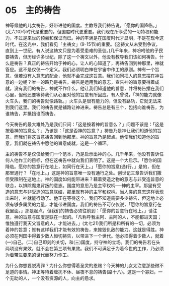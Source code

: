 # 05　主的祷告


神等候他的儿女祷告，好带进他的国度。主教导我们祷告说，「愿你的国降临。」(太六10)今时代是重要的，但国度时代更重要。我们现在所享受的一切特权和能力，不过是来世的预尝和保证而已。神的丰满是在国度时代才显明，不是在现今这时代。在这光中，我们看见「主祷文」(9-15节)的重要。(这祷文从未受到争议，直到上一世纪，有人说这祷文只是为着受患难的圣徒。)几千年来，神吩咐他的子民要祷告，但历经许多世纪，除了这一个祷文以外，他没有教导我们该如何祷告。什么是祷告？真正的祷告开始于神的心，让人的心知道了，再祷告回到神那里，神就答应。这不是仅仅一个定义。我们必须明白神在宇宙中作工的原则。神有一个旨意，但若没有人意志的配合，他就不会完成这旨意。我们如同把人的意志摆在神旨意的一边呢？唯一的路乃是祷告。祷告是运用我的意志，宣告神的旨意要得着成就。没有我们的祷告，神就不作什么。他让我们知道他的旨意，并将祷告摆在我们心里，但他还要等待我们从心里对他的旨意有所回应。有人曾说，「神的能力就像火车头，我们的祷告就像路轨。」火车头是很有能力的，但没有路轨，它就无法来到我们这里。我们的祷告就是铺路让神进来。祷告总是有三个，包括向谁祷告，为谁祷告，并抵挡谁而祷告。

今天祷告的最大难处乃是我们只问：「这是按着神的旨意么？」问题不该是：「这是按着神的旨意么？」乃该是：「这是否神的旨意？」祷告乃是神让我们知道他的旨意，而我们将这旨意祷告回到他那里。神的旨意乃是起点。他使我们知道他的旨意，我们就在祷告中愿他的旨意成就。这是一个循环。

主的祷告不是仅仅给我们一个范本，乃是启示出神的心。几千年来，他没有告诉任何人他作工的目标，但在这祷告中就向我们表明了。这是一个大启示。「愿你的国降临。愿你的旨意行在地上，如同行在天上。」「愿你的旨意(通)行。」是的，但在那里通行？「在地上。」这是神的旨意唯一没有通行之处。创世记三章告诉我们撒但受限制在这地上。神的国度如何能带进来？藉着受造之物的意志与非受造旨意的联合，以排除魔鬼背叛的意志。国度的意思乃是主宰权柄──神的主宰。那里有受造的意志与非受造的旨意联结，那里就有神的主宰和权柄。当人类的意志这样表现出来时，神就能行动了。他正在等待这个。我们不知道需要多少祷告，但这地上必须有够多属灵的力量，才能带进国度。我们的祷告不可仅仅说，「愿你的旨意行在我里面。」那是起点，但我们的祷告必须往前到：「愿你的旨意行在地上。」请注意，神的旨意与国度是联在一起的。「凡称呼我主阿、主阿的人，不能都进天国；惟独遵行我天父旨意的人，才能进去。」(太七21)我们所是和所有的一切，必须为着神的旨意；惟有这样我们才能有效的祷告，来摧毁仇敌的能力。这就是得胜。神必须在列国中得着少数人恒切祷告，以带进下一个世代。他必须得着少数人，就着(一)自己，(二)自己即刻的关切，和(三)国度，持守神的立场。我们的祷告若在头两项没有果效，就不会在第三项有果效。我们不可满足于为着今世的工作，乃必须为着带进要来的世代而努力作工。

为什么你想要脱离罪？为什么你想得着圣灵的恩赐？今天神的儿女太注意那些微不足道的事情。神正等待着缠扰不休、昼夜不息的祷告(路十八)。这是一个寡妇，一个无助的人，一个没有资源的人，向主的恳求。

